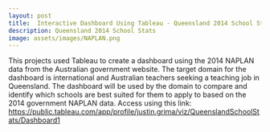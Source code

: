 ```yaml
---
layout: post
title:  Interactive Dashboard Using Tableau - Queensland 2014 School Stats
description: Queensland 2014 School Stats
image: assets/images/NAPLAN.png
---
```


This projects used Tableau to create a dashboard using the 2014 NAPLAN data from the Australian government website. The target domain for the dashboard is international and Australian teachers seeking a teaching job in Queensland. The dashboard will be used by the domain to compare and identify which schools are best suited for them to apply to based on the 2014 government NAPLAN data. Access using this link:
<u>https://public.tableau.com/app/profile/justin.grima/viz/QueenslandSchoolStats/Dashboard1</u>

